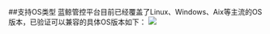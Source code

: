 ##支持OS类型
蓝鲸管控平台目前已经覆盖了Linux、Windows、Aix等主流的OS版本，已验证可以兼容的具体OS版本如下：
![](/assets/企业微信截图_484bf9f5-740c-4f3e-98b9-d88ab88c9bb6.png)
